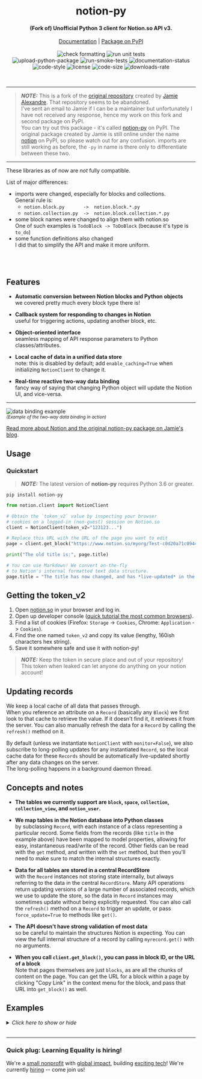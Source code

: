 <!-- markdownlint-disable no-inline-html first-line-h1 -->

<div align="center">
  <h1>notion-py</h1>
  <h4>(Fork of) Unofficial Python 3 client for Notion.so API v3.</h4>

  [Documentation][documentation-url]
  | [Package on PyPI][package-url]
  <br>
  <br>
  ![check formatting][check-formatting-url]
  ![run unit tests][run-unit-tests-url]  
  ![upload-python-package][upload-python-package-url]
  ![run-smoke-tests][run-smoke-tests-url]
  ![documentation-status][documentation-status-url]  
  ![code-style][code-style-url]
  ![license][license-url]
  ![code-size][code-size-url]
  ![downloads-rate][downloads-rate-url]
</div>
<br>

 


---

> **_NOTE:_**  This is a fork of the 
[original repository](https://github.com/jamalex/notion-py)
created by [Jamie Alexandre](https://github.com/jamalex).
That repository seems to be abandoned.  
I've sent an email to Jamie if I can be a maintainer
but unfortunately I have not received any response,
hence my work on this fork and second package on PyPI.  
You can try out this package - it's called 
[notion-py](https://pypi.org/project/notion-py/)
on PyPI.
The original package created by Jamie is  still online
under the name 
[notion](https://pypi.org/project/notion/) on PyPI,
so please watch out for any confusion.
imports are still working as before, the `-py` in 
name is there only to differentiate between these two.

---
 
These libraries as of now are _not_ fully compatible.

List of major differences:
- imports were changed, especially for blocks and collections.  
  General rule is:
  - `notion.block.py       ->  notion.block.*.py`
  - `notion.collection.py  ->  notion.block.collection.*.py`
- some block names were changed to align them with notion.so  
  One of such examples is `TodoBlock -> ToDoBlock` (because it's type is `to_do`)
- some function definitions also changed  
  I did that to simplify the API and make it more uniform.

<br>
<br>



## Features
- **Automatic conversion between Notion blocks and Python objects**  
  we covered pretty much every block type there is!

- **Callback system for responding to changes in Notion**  
  useful for triggering actions, updating another block, etc.

- **Object-oriented interface**  
  seamless mapping of API response parameters to Python classes/attributes.
  
- **Local cache of data in a unified data store**  
  note: this is disabled by default; add `enable_caching=True` when initializing `NotionClient` to change it.
  
- **Real-time reactive two-way data binding**  
  fancy way of saying that changing Python object will update the Notion UI, and vice-versa.

---

![data binding example][data-binding-url]  
<sup>*(Example of the two-way data binding in action)*</sup>
<br>


[Read more about Notion and the original notion-py package on Jamie's blog][introduction-url].


## Usage

### Quickstart


> **_NOTE:_** The latest version of **notion-py** requires Python 3.6 or greater.


`pip install notion-py`

```Python
from notion.client import NotionClient

# Obtain the `token_v2` value by inspecting your browser 
# cookies on a logged-in (non-guest) session on Notion.so
client = NotionClient(token_v2="123123...")

# Replace this URL with the URL of the page you want to edit
page = client.get_block("https://www.notion.so/myorg/Test-c0d20a71c0944985ae96e661ccc99821")

print("The old title is:", page.title)

# You can use Markdown! We convert on-the-fly 
# to Notion's internal formatted text data structure.
page.title = "The title has now changed, and has *live-updated* in the browser!"
```

## Getting the token_v2

1. Open [notion.so](https://notion.so) in your browser and log in.
2. Open up developer console ([quick tutorial the most common browsers][dev-tools-url]).
3. Find a list of cookies (Firefox: `Storage` -> `Cookies`, Chrome: `Application` -> `Cookies`).
4. Find the one named `token_v2` and copy its value (lengthy, 160ish characters hex string).
5. Save it somewhere safe and use it with notion-py!

> **_NOTE:_** Keep the token in secure place and out of your repository!  
> This token when leaked can let anyone do anything on your notion account!


## Updating records

We keep a local cache of all data that passes through.  
When you reference an attribute on a `Record` (basically
any `Block`) we first look to that cache to retrieve the value.
If it doesn't find it, it retrieves it from the server.
You can also manually refresh the data for a `Record`
by calling the `refresh()` method on it.

By default (unless we instantiate `NotionClient` 
with `monitor=False`), we also subscribe to long-polling 
updates for any instantiated `Record`, so the local cache 
data for these `Records` should be automatically 
live-updated shortly after any data changes on the server.  
The long-polling happens in a background daemon thread.


## Concepts and notes
  
- **The tables we currently support are `block`, `space`,
  `collection`, `collection_view`, and `notion_user`.**

- **We map tables in the Notion database into Python classes**  
  by subclassing `Record`, with each instance of a class
  representing a particular record. Some fields from the
  records (like `title` in the example above) have been
  mapped to model properties, allowing for easy,
  instantaneous read/write of the record.
  Other fields can be read with the `get` method,
  and written with the `set` method, but then you'll 
  need to make sure to match the internal structures exactly.
  
- **Data for all tables are stored in a central RecordStore**  
  with the `Record` instances not storing state internally,
  but always referring to the data in the 
  central `RecordStore`.
  Many API operations return updating versions of a large 
  number of associated records, which we use to update 
  the store, so the data in `Record` instances may sometimes 
  update without being explicitly requested.
  You can also call the `refresh()` method on a `Record` 
  to trigger an update, or pass `force_update=True` to 
  methods like `get()`.
  
- **The API doesn't have strong validation of most data**  
  so be careful to maintain the structures Notion is expecting.
  You can view the full internal structure of a record by 
  calling `myrecord.get()` with no arguments.
  
- **When you call `client.get_block()`, you can pass in 
  block ID, or the URL of a block**  
  Note that pages themselves are just `blocks`, as are all 
  the chunks of content on the page. You can get the URL 
  for a block within a page by clicking "Copy Link" in the 
  context menu for the block, and pass that URL 
  into `get_block()` as well.


## Examples

<details>
<summary><em>Click here to show or hide</em></summary>  


### Example: Traversing the block tree

```Python
for child in page.children:
    print(child.title)

print(f"Parent of {page.id} is {page.parent.id}")
```


### Example: Adding a new node

```Python
from notion.block.basic import ToDoBlock

todo = page.children.add_new(ToDoBlock, title="Something to get done")
todo.checked = True
```


### Example: Deleting nodes

```Python
# soft-delete
page.remove()

# hard-delete
page.remove(permanently=True)
```


### Example: Create an embedded content type (iframe, video, etc)

```Python
from notion.block.upload import VideoBlock

video = page.children.add_new(VideoBlock, width=200)

# sets "property.source" to the URL
# and "format.display_source" to the embedly-converted URL
video.set_source_url("https://www.youtube.com/watch?v=oHg5SJYRHA0")
```


### Example: Create a new embedded collection view block

```Python
from notion.block.collection.basic import CollectionViewBlock

collection = client.get_collection("<some collection ID>") # get an existing collection
cvb = page.children.add_new(CollectionViewBlock, collection=collection)
view = cvb.views.add_new(view_type="table")

# Before the view can be browsed in Notion, 
# the filters and format options on the view should be set as desired.
# 
# for example:
#   view.set("query", ...)
#   view.set("format.board_groups", ...)
#   view.set("format.board_properties", ...)
```


### Example: Moving blocks around

```Python
# move my block to after the video
my_block.move_to(video, "after")

# move my block to the end of otherblock's children
my_block.move_to(otherblock, "last-child")

# Note: you can also use "before" and "first-child" :)
```


### Example: Subscribing to updates

> **_NOTE:_** Notion -> Python automatic updating is 
> currently broken and hence disabled by default.  
> call `my_block.refresh()` to update, in the meantime,
> while monitoring is being fixed.

We can "watch" a `Record` so that we get a callback whenever 
it changes. Combined with the live-updating of records based 
on long-polling, this allows for a "reactive" design, where 
actions in our local application can be triggered in response 
to interactions with the Notion interface.

```Python
# define a callback (all arguments are optional, just include the ones you care about)
def my_callback(record, difference):
    print("The record's title is now:", record.title)
    print("Here's what was changed:\n", difference)

# move my block to after the video
my_block.add_callback(my_callback)
```


### Example: Working with databases, aka "collections" (tables, boards, etc)

Here's how things fit together:
- Main container block: `CollectionViewBlock` (inline) / `CollectionViewPageBlock` (full-page)
    - `Collection` (holds the schema, and is parent to the database rows themselves)
        - `CollectionBlock`
        - `CollectionBlock`
        - ... (more database records)
    - `CollectionView` (holds filters/sort/etc about each specific view)

For convenience, we automatically map the database
"columns" (aka properties), based on the schema defined
in the `Collection`, into getter/setter attributes 
on the `CollectionBlock` instances.

The attribute name is a "slugified" version of the name of 
the column. So if you have a column named "Estimated value", 
you can read and write it via `myrowblock.estimated_value`.

Some basic validation may be conducted, and it will be 
converted into the appropriate internal format.

For columns of type "Person", we expect a `NotionUser` instance, 
or a list of them, and for a "Relation" we expect a singular/list 
of instances of a subclass of `Block`.

```Python
# Access a database using the URL of the database page or the inline block
cv = client.get_collection_view("https://www.notion.so/myorg/b9076...8b832?v=8de...8e1")

# List all the records with "Bob" in them
for row in cv.collection.get_rows(search="Bob"):
    print("We estimate the value of '{}' at {}".format(row.name, row.estimated_value))

# Add a new record
row = cv.collection.add_row()
row.name = "Just some data"
row.is_confirmed = True
row.estimated_value = 399
row.files = ["https://www.birdlife.org/sites/default/files/styles/1600/public/slide.jpg"]
row.person = client.current_user
row.tags = ["A", "C"]
row.where_to = "https://learningequality.org"

# Run a filtered/sorted query using a view's default parameters
result = cv.default_query().execute()
for row in result:
    print(row)

# Run an "aggregation" query
aggregations = [{
    "property": "estimated_value",
    "aggregator": "sum",
    "id": "total_value",
}]
result = cv.build_query(aggregate=aggregations).execute()
print("Total estimated value:", result.get_aggregate("total_value"))

# Run a "filtered" query (inspect network tab in browser for examples, on queryCollection calls)
filters = {
    "filters": [{
        "filter": {
            "value": {
                "type": "exact",
                "value": {"table": "notion_user", "id": client.current_user.id}
            },
            "operator": "person_contains"
        },
        "property": "assigned_to"
    }],
    "operator": "and"
}
result = cv.build_query(filter=filters).execute()
print("Things assigned to me:", result)

# Run a "sorted" query
sorters = [{
    "direction": "descending",
    "property": "estimated_value",
}]
result = cv.build_query(sort=sorters).execute()
print("Sorted results, showing most valuable first:", result)
```

> **_NOTE:_**: You can combine `filter`, `aggregate`, and `sort`.
> See more examples of queries by setting up complex views in Notion,
> and then inspecting `cv.get("query")`.


### Example: Lock/Unlock A Page

```python
from notion.client import NotionClient

client = NotionClient(token_v2="123123...")

# Replace this URL with the URL of the page you want to edit
page = client.get_block("https://www.notion.so/myorg/Test-c0d20a71c0944985ae96e661ccc99821")

# change_lock is a method accessible to every Block/Page in notion.
# Pass True to lock a page and False to unlock it. 
page.change_lock(True)
page.change_lock(False)
```


</details>
<br>


---

### Quick plug: Learning Equality is hiring!

We're a [small nonprofit](https://learningequality.org/)
with [global impact](https://learningequality.org/ka-lite/map/),
building [exciting tech](https://learningequality.org/kolibri/)!
We're currently [hiring](https://grnh.se/6epyi21) -- come join us!


[documentation-url]: https://notion-py.readthedocs.io
[package-url]: https://pypi.org/project/notion-py/
[check-formatting-url]: https://github.com/arturtamborski/notion-py/workflows/Check%20Code%20Formatting/badge.svg
[run-unit-tests-url]: https://github.com/arturtamborski/notion-py/workflows/Run%20Unit%20Tests/badge.svg
[upload-python-package-url]: https://github.com/arturtamborski/notion-py/workflows/Upload%20Python%20Package/badge.svg
[run-smoke-tests-url]: https://github.com/arturtamborski/notion-py/workflows/Run%20Smoke%20Tests/badge.svg
[code-style-url]: https://img.shields.io/badge/code%20style-black-000000
[documentation-status-url]: https://readthedocs.org/projects/notion-py/badge/?version=latest
[license-url]: https://img.shields.io/github/license/arturtamborski/notion-py
[code-size-url]: https://img.shields.io/github/languages/code-size/arturtamborski/notion-py
[downloads-rate-url]: https://img.shields.io/pypi/dm/notion-py.svg

[introduction-url]: https://medium.com/@jamiealexandre/introducing-notion-py-an-unofficial-python-api-wrapper-for-notion-so-603700f92369
[data-binding-url]: https://raw.githubusercontent.com/jamalex/notion-py/master/ezgif-3-a935fdcb7415.gif
[dev-tools-url]: https://support.airtable.com/hc/en-us/articles/232313848-How-to-open-the-developer-console
